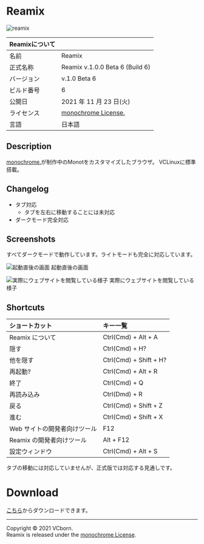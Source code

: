 # Reamix

![reamix](https://user-images.githubusercontent.com/39876629/160284567-22120f26-9e13-49ee-84ee-4992c6dd42bd.png)

| Reamixについて |                                                                        |
| :--------- | :--------------------------------------------------------------------- |
| 名前       | Reamix                                                                 |
| 正式名称   | Reamix v.1.0.0 Beta 6 (Build 6)                                        |
| バージョン | v.1.0 Beta 6                                                           |
| ビルド番号 | 6                                                                      |
| 公開日     | 2021 年 11 月 23 日(火)                                                |
| ライセンス | [monochrome License.](https://www.monochrome.tk/mncr/license) |
| 言語       | 日本語                                                                 |

## Description

[monochrome.](https://www.monochrome.tk/mncr/)が制作中のMonotをカスタマイズしたブラウザ。
VCLinuxに標準搭載。

## Changelog

- タブ対応
  - タブを左右に移動することには未対応
- ダークモード完全対応

## Screenshots

すべてダークモードで動作しています。ライトモードも完全に対応しています。

![起動直後の画面](https://user-images.githubusercontent.com/39876629/160284910-0c1e28d9-e04c-4d73-9b5d-e09040753f31.png)
起動直後の画面

![実際にウェブサイトを閲覧している様子](https://user-images.githubusercontent.com/39876629/160284937-348bb44a-2a69-4ee5-9da5-2ab597ed1019.png)
実際にウェブサイトを閲覧している様子

## Shortcuts

| ショートカット               | キー一覧               |
| :--------------------------- | :--------------------- |
| Reamix について              | Ctrl(Cmd) + Alt + A    |
| 隠す                         | Ctrl(Cmd) + H?         |
| 他を隠す                     | Ctrl(Cmd) + Shift + H? |
| 再起動?                      | Ctrl(Cmd) + Alt + R    |
| 終了                         | Ctrl(Cmd) + Q          |
| 再読み込み                   | Ctrl(Dmd) + R          |
| 戻る                         | Ctrl(Cmd) + Shift + Z  |
| 進む                         | Ctrl(Cmd) + Shift + X  |
| Web サイトの開発者向けツール | F12                    |
| Reamix の開発者向けツール    | Alt + F12              |
| 設定ウィンドウ               | Ctrl(Cmd) + Alt + S    |

タブの移動には対応していませんが、正式版では対応する見通しです。

# Download

[こちら](https://vcborn.com/services/reamix/)からダウンロードできます。

---

Copyright &copy; 2021 VCborn.  
Reamix is released under the [monochrome License](https://www.monochrome.tk/mncr/license).
